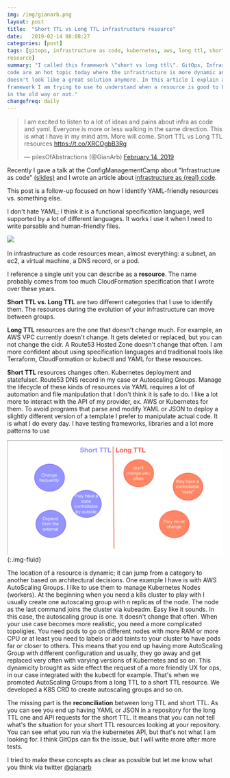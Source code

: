 ```yaml
---
img: /img/gianarb.png
layout: post
title:  "Short TTL vs Long TTL infrastructure resource"
date:   2019-02-14 08:08:27
categories: [post]
tags: [gitops, infrastructure as code, kubernetes, aws, long ttl, short ttl,
resource]
summary: "I called this framework \"short vs long ttl\". GitOps, Infrastructure as
code are an hot topic today where the infrastructure is more dynamic and YAML
doesn't look like a great solution anymore. In this article I explain a
framework I am trying to use to understand when a resource is good to be managed
in the old way or not."
changefreq: daily
---
```

<blockquote class="tw-align-center twitter-tweet"><p lang="en" dir="ltr">I am excited to listen
to a lot of ideas and pains about infra as code and yaml. Everyone is more or
less walking in the same direction. This is what I have in my mind atm. More
will come. Short TTL vs Long TTL resources <a
href="https://t.co/XRCOgbB3Rg">https://t.co/XRCOgbB3Rg</a></p>&mdash;
pilesOfAbstractions (@GianArb) <a
href="https://twitter.com/GianArb/status/1095960644195680257?ref_src=twsrc%5Etfw">February
14, 2019</a></blockquote> <script async
src="https://platform.twitter.com/widgets.js" charset="utf-8"></script>

Recently I gave a talk at the ConfigManagementCamp about "Infrastructure as
code"
[(slides)](https://speakerdeck.com/gianarb/cfgmgmtcamp-infrastructure-as-code-should-contain-code)
and I wrote an article about [infrastructure as {real}
code](/blog/infrastructure-as-real-code).

This post is a follow-up focused on how I identify YAML-friendly resources vs.
something else.

I don't hate YAML; I think it is a functional specification language, well
supported by a lot of different languages. It works I use it when I need to
write parsable and human-friendly files.

![](https://media.giphy.com/media/1Mng0gXC5Tpcs/giphy.gif)

In infrastructure as code resources mean, almost everything: a subnet, an ec2, a
virtual machine, a DNS record, or a pod.

I reference a single unit you can describe as a **resource**. The name probably
comes from too much CloudFormation specification that I wrote over these years.

**Short TTL vs. Long TTL** are two different categories that I use to identify
them. The resources during the evolution of your infrastructure can move between
groups.

**Long TTL** resources are the one that doesn't change much. For example, an AWS
VPC currently doesn't change. It gets deleted or replaced, but you can not
change the cidr. A Route53 Hosted Zone doesn't change that often. I am more
confident about using specification languages and traditional tools like
Terraform, CloudFormation or kubectl and YAML for these resources.

**Short TTL** resources changes often. Kubernetes deployment and statefulset.
Route53 DNS record in my case or Autoscaling Groups.  Manage the lifecycle of
these kinds of resources via YAML requires a lot of automation and file
manipulation that I don't think it is safe to do. I like a lot more to interact
with the API of my provider, ex. AWS or Kubernetes for them. To avoid programs
that parse and modify YAML or JSON to deploy a slightly different version of a
template I prefer to manipulate actual code. It is what I do every day. I have
testing frameworks, libraries and a lot more patterns to use


![](/img/shortlongttl.png){:.img-fluid}

The location of a resource is dynamic; it can jump from a category to another
based on architectural decisions. One example I have is with AWS AutoScaling
Groups.  I like to use them to manage Kubernetes Nodes (workers). At the
beginning when you need a k8s cluster to play with I usually create one
autoscaling group with n replicas of the node. The node as the last command
joins the cluster via kubeadm. Easy like it sounds. In this case, the
autoscaling group is one. It doesn't change that often.  When your use case
becomes more realistic, you need a more complicated topoligies. You need pods to
go on different nodes with more RAM or more CPU or at least you need to labels
or add taints to your cluster to have pods far or closer to others.  This means
that you end up having more AutoScaling Group with different configuration and
usually, they go away and get replaced very often with varying versions of
Kubernetes and so on.  This dynamicity brought as side effect the request of a
more friendly UX for ops, in our case integrated with the kubectl for example.
That's when we promoted AutoScaling Groups from a long TTL to a short TTL
resource.  We developed a K8S CRD to create autoscaling groups and so on.

The missing part is the **reconciliation** between long TTL and short TTL. As
you can see you end up having YAML or JSON in a repository for the long TTL one
and API requests for the short TTL. It means that you can not tell what's the
situation for your short TTL resources looking at your repository.  You can see
what you run via the kubernetes API, but that's not what I am looking for. I
think GitOps can fix the issue, but I will write more after more tests.

I tried to make these concepts as clear as possible but let me know what you
think via twitter [@gianarb](https://twitter.com/gianarb)
